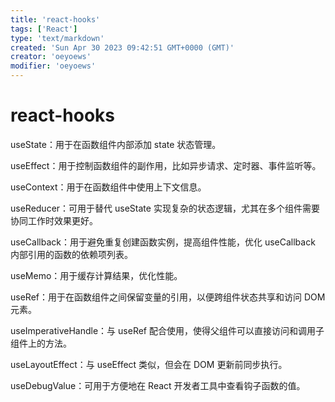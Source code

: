 ```yaml
---
title: 'react-hooks'
tags: ['React']
type: 'text/markdown'
created: 'Sun Apr 30 2023 09:42:51 GMT+0000 (GMT)'
creator: 'oeyoews'
modifier: 'oeyoews'
---
```


# react-hooks

useState：用于在函数组件内部添加 state 状态管理。

useEffect：用于控制函数组件的副作用，比如异步请求、定时器、事件监听等。

useContext：用于在函数组件中使用上下文信息。

useReducer：可用于替代 useState 实现复杂的状态逻辑，尤其在多个组件需要协同工作时效果更好。

useCallback：用于避免重复创建函数实例，提高组件性能，优化 useCallback 内部引用的函数的依赖项列表。

useMemo：用于缓存计算结果，优化性能。

useRef：用于在函数组件之间保留变量的引用，以便跨组件状态共享和访问 DOM 元素。

useImperativeHandle：与 useRef 配合使用，使得父组件可以直接访问和调用子组件上的方法。

useLayoutEffect：与 useEffect 类似，但会在 DOM 更新前同步执行。

useDebugValue：可用于方便地在 React 开发者工具中查看钩子函数的值。

